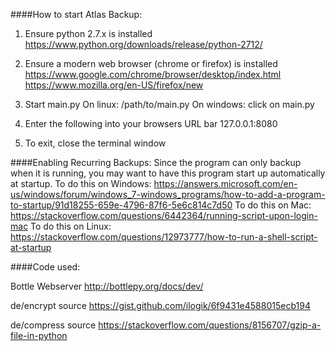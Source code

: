 ####How to start Atlas Backup:

1. Ensure python 2.7.x is installed
https://www.python.org/downloads/release/python-2712/

2. Ensure a modern web browser (chrome or firefox) is installed
https://www.google.com/chrome/browser/desktop/index.html
https://www.mozilla.org/en-US/firefox/new

3. Start main.py
On linux: /path/to/main.py
On windows: click on main.py

4. Enter the following into your browsers URL bar
127.0.0.1:8080

5. To exit, close the terminal window


####Enabling Recurring Backups:
Since the program can only backup when it is running,
you may want to have this program start up automatically at startup.
To do this on Windows:
https://answers.microsoft.com/en-us/windows/forum/windows_7-windows_programs/how-to-add-a-program-to-startup/91d18255-659e-4796-87f6-5e6c814c7d50
To do this on Mac:
https://stackoverflow.com/questions/6442364/running-script-upon-login-mac
To do this on Linux:
https://stackoverflow.com/questions/12973777/how-to-run-a-shell-script-at-startup


####Code used:

Bottle Webserver
http://bottlepy.org/docs/dev/

de/encrypt source
https://gist.github.com/ilogik/6f9431e4588015ecb194

de/compress source
https://stackoverflow.com/questions/8156707/gzip-a-file-in-python
